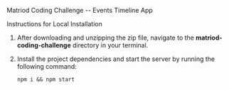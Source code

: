 Matriod Coding Challenge -- Events Timeline App

Instructions for Local Installation

1. After downloading and unzipping the zip file, navigate to the **matriod-coding-challenge** directory in your terminal.

2. Install the project dependencies and start the server by running the following command:

    ```npm i && npm start```